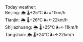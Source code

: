 Today weather:  
Beijing: 🌦   🌡️+25°C 🌬️↙11km/h  
Tianjin: 🌦   🌡️+26°C 🌬️←22km/h  
Shijiazhuang: 🌦   🌡️+25°C 🌬️←11km/h  
Tangshan: 🌦   🌡️+24°C 🌬️←22km/h  
